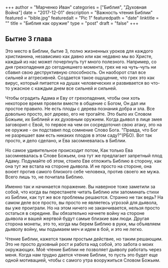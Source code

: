 +++
author = "Мaрченко Иван"
categories = ["Библия", "Духовная Война"]
date = "2017-12-01"
description = "Важность чтения Библии"
featured = "bible.jpg"
featuredalt = "Pic 1"
featuredpath = "date"
linktitle = ""
title = "Библия как оружие"
type = "post"
draft = "false"
+++
## Бытие 3 глава

Это место в Библии, бытие 3, полно жизненных уроков для каждого христианина, независимо как давно или как недавно мы во Христе, каждый из нас может почерпнуть тут много полезного. Например, со дня грехопадения до сегодняшнего момента, грех не на чуть-чуть ни сбавил свою деструктивную способность. Он наоборот стал все сильней и аггресивней. Создается такое ощущение, что грех это как вирус, который питается на душах человеческих и развивается во что-то ужасное с каждым днем все сильней и сильней.

Чтобы оградить Адама и Еву от грехопадения, чтобы они хоть некоторое время провели вместе в общение с Богом, Он дал им простое правило. Не есть плоды с дерева познания добра и зла. Все довольно просто, вот дерево, его не трогайте. Это было их Словом Божьим, их Библией и их духовным оружием. Когда дьявол в лице змея заговорил с Евой, то первое на чем он сосредоточил свою атаку, это на ее оружие - он подставил под сомнение Слово Бога. "Правда, что Бог не разрешает вам есть никаких плодов в этом саду?"(РБО). Вот так просто, и дело сделано, и Ева засомневалась в Библии.

Но самое удивительное происходит потом, Как только Ева засомневалась в Слове Божьем, она тут же предлагает запретный плод Адаму. Подумайте об этом, стоило Еве отложить Библию в сторону, как она тут же встала на стороне дьявола. И не просто на стороне, она воюет против самого близкого себе человека, против своего же мужа. Всего лишь то, не почитала Библию.

Именно так и начинается поражение. Вы наверное тоже заметили за собой, что когда вы перестанете читать Библию или запоминать стихи из Библии, как тут же все проблемы решаются. Странно не так ведь? На самом деле все просто, вы просто не являетесь угрозой для дьявола, вы уже проиграли. Но на этом ничего не заканчивается, нельзя просто остаться в середине. Вы обязательно начнете войну на стороне дьявола и вашей жертвой будут самые близкие вам люди. Другая сторона монеты, это то, когда мы берем Библию в руки, мы объявляем дьяволу войну, мы подымаем меч и идем в бой, и это не легко.

Чтение Библии, кажется таким простым действие, но таким решающим. Это не просто духовный рост и работа над собой, это забота о моих окружающих. Моё чтение Библии не позволяет дьяволу работать через меня. Когда нам трудно дается чтение Библии, то пусть это будет еще одной мотивацией, чтобы с самого утра вооружиться Словом Божьим.
